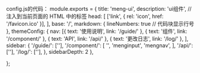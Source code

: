 config.js的代码：
module.exports = {
    title: 'meng-ui',
    description: 'ui组件',
    // 注入到当前页面的 HTML <head> 中的标签
    head: [
        ['link', {
            rel: 'icon',
            href: '/favicon.ico'
        }], 
    ],
    base: '/',
    markdown: {
        lineNumbers: true // 代码块显示行号
    },
    themeConfig: {
        nav: [{
                text: '使用说明',
                link: '/guide/'
            },
            {
                text: '组件',
                link: '/component/'
            },
            {
                text: 'API',
                link: '/api/'
            },
            {
                text: '更改日志',
                link: '/log/'
            },
        ],
        sidebar: {
            '/guide/': [''],
            '/component/': [
                '',
                'menginput',
                'mengnav',
            ],
            '/api/': [''],
            '/log/': [''],
        },
        sidebarDepth: 2
    },
    
};
